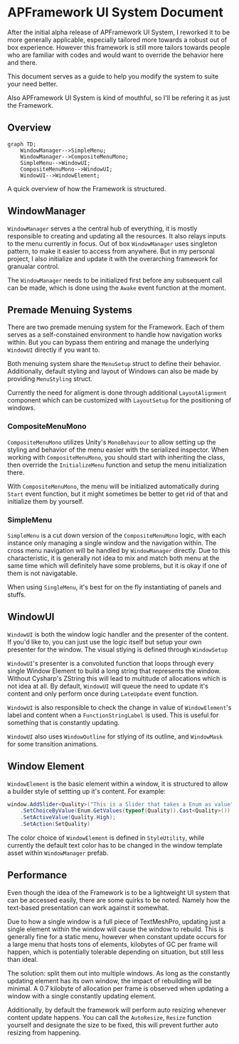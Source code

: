 # APFramework UI System Document

After the initial alpha release of APFramework UI System, I reworked it to be more generally applicable, especially tailored more towards a robust out of box experience. However this framework is still more tailors towards people who are familiar with codes and would want to override the behavior here and there.

This document serves as a guide to help you modify the system to suite your need better.

Also APFramework UI System is kind of mouthful, so I'll be refering it as just the Framework.

## Overview

```mermaid
graph TD;
    WindowManager-->SimpleMenu;
    WindowManager-->CompositeMenuMono;
    SimpleMenu-->WindowUI;
    CompositeMenuMono-->WindowUI;
    WindowUI-->WindowElement;
```

A quick overview of how the Framework is structured.

## WindowManager

`WindowManager` serves a the central hub of everything, it is mostly responsible to creating and updating all the resources. It also relays inputs to the menu currently in focus. Out of box `WindowManager` uses singleton pattern, to make it easier to access from anywhere. But in my personal project, I also initialize and update it with the overarching framework for granualar control.

The `WindowManager` needs to be initialized first before any subsequent call can be made, which is done using the `Awake` event function at the moment.

## Premade Menuing Systems

There are two premade menuing system for the Framework. Each of them serves as a self-constained environment to handle how navigation works within. But you can bypass them entiring and manage the underlying `WindowUI` directly if you want to.

Both menuing system share the `MenuSetup` struct to define their behavior. Additionally, default styling and layout of Windows can also be made by providing `MenuStyling` struct.

Currently the need for aligment is done through additional `LayoutAlignment` component which can be customized with `LayoutSetup` for the positioning of windows.

### CompositeMenuMono

`CompositeMenuMono` utilizes Unity's `MonoBehaviour` to allow setting up the styling and behavior of the menu easier with the serialized inspector. When working with `CompositeMenuMono`, you should start with inheriting the class, then override the `InitializeMenu` function and setup the menu initialization there.

With `CompositeMenuMono`, the menu will be initialized automatically during `Start` event function, but it might sometimes be better to get rid of that and initialize them by yourself.

### SimpleMenu

`SimpleMenu` is a cut down version of the `CompositeMenuMono` logic, with each instance only managing a single window and the navigation within. The cross menu navigation will be handled by `WindowManager` directly. Due to this characteristic, it is generally not idea to mix and match both menu at the same time which will definitely have some problems, but it is okay if one of them is not navigatable.

When using `SingleMenu`, it's best for on the fly instantiating of panels and stuffs.

## WindowUI

`WindowUI` is both the window logic handler and the presenter of the content. If you'd like to, you can just use the logic itself but setup your own presenter for the window. The visual stlying is defined through `WindowSetup`

`WindowUI`'s presenter is a convoluted function that loops through every single Window Element to build a long string that represents the window. Without Cysharp's ZString this will lead to multitude of allocations which is not idea at all. By default, `WindowUI` will queue the need to update it's content and only perform once during `LateUpdate` event function.

`WindowUI` is also responsible to check the change in value of `WindowElement`'s label and content when a `FunctionStringLabel` is used. This is useful for something that is constantly updating.

`WindowUI` also uses `WindowOutline` for stlying of its outline, and `WindowMask` for some transition animations.

## Window Element

`WindowElement` is the basic element within a window, it is structured to allow a builder style of settting up it's content. For example:

```C#
window.AddSlider<Quality>("This is a Slider that takes a Enum as value")
    .SetChoiceByValue(Enum.GetValues(typeof(Quality)).Cast<Quality>())
    .SetActiveValue(Quality.High);
    .SetAction(SetQuality)
```

The color choice of `WindowElement` is defined in `StyleUtility`, while currently the default text color has to be changed in the window template asset within `WindowManager` prefab.

## Performance

Even though the idea of the Framework is to be a lightweight UI system that can be accessed easily, there are some quirks to be noted. Namely how the text-based presentation can work against it somewhat.

Due to how a single window is a full piece of TextMeshPro, updating just a single element within the window will cause the window to rebuild. This is generally fine for a static menu, however when constant update occurs for a large menu that hosts tons of elements, kilobytes of GC per frame will happen, which is potentially tolerable depending on situation, but still less than ideal.

The solution: split them out into multiple windows. As long as the constantly updating element has its own window, the impact of rebuilding will be minimal. A 0.7 kilobyte of allocation per frame is observed when updating a window with a single constantly updating element.

Additionally, by default the framework will perform auto resizing whenever content update happens. You can call the `AutoResize`, `Resize` function yourself and designate the size to be fixed, this will prevent further auto resizing from happening.